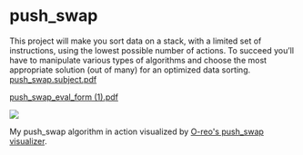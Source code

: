 # push_swap
This project will make you sort data on a stack, with a limited set of instructions, using the lowest possible number of actions. To succeed you’ll have to manipulate various types of algorithms and choose the most appropriate solution (out of many) for an optimized data sorting.
[push_swap.subject.pdf](https://github.com/linhtng/push_swap/files/10668338/push_swap.subject.pdf)

[push_swap_eval_form (1).pdf](https://github.com/linhtng/push_swap/files/10668340/push_swap_eval_form.1.pdf)

![](push_swap_visual.gif)

My push_swap algorithm in action visualized by [O-reo's push_swap visualizer](https://github.com/o-reo/push_swap_visualizer).
